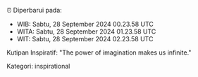 ⏰ Diperbarui pada:
- WIB: Sabtu, 28 September 2024 00.23.58 UTC
- WITA: Sabtu, 28 September 2024 01.23.58 UTC
- WIT: Sabtu, 28 September 2024 02.23.58 UTC

Kutipan Inspiratif:
"The power of imagination makes us infinite."


Kategori: inspirational

